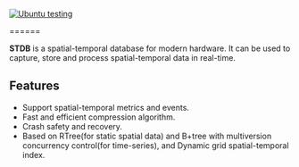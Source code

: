 
[![Ubuntu testing](https://github.com/obstd/stdb/actions/workflows/linux-test.yml/badge.svg)](https://github.com/obstd/stdb/actions/workflows/linux-test.yml)


======

**STDB** is a spatial-temporal database for modern hardware. 
It can be used to capture, store and process spatial-temporal data in real-time. 

Features
-------

* Support spatial-temporal metrics and events.
* Fast and efficient compression algorithm.
* Crash safety and recovery.
* Based on RTree(for static spatial data) and B+tree with multiversion concurrency control(for time-series), and Dynamic grid spatial-temporal index.




